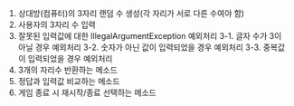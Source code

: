 1. 상대방(컴퓨터)의 3자리 랜덤 수 생성(각 자리가 서로 다른 수여야 함)
2. 사용자의 3자리 수 입력
3. 잘못된 입력값에 대한 IllegalArgumentException 예외처리
   3-1. 글자 수가 3이 아닐 경우 예외처리
   3-2. 숫자가 아닌 값이 입력되었을 경우 예외처리
   3-3. 중복값이 입력되었을 경우 예외처리
7. 3개의 자리수 반환하는 메소드
8. 정답과 입력값 비교하는 메소드
9. 게임 종료 시 재시작/종료 선택하는 메소드
